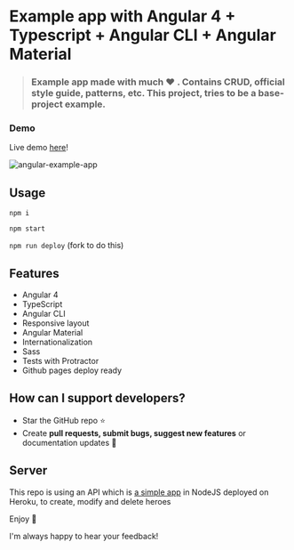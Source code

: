 # Example app with Angular 4 + Typescript + Angular CLI + Angular Material

> ### Example app made with much  :heart: . Contains CRUD, official style guide, patterns, etc. This project, tries to be a base-project example.

### Demo

Live demo [here](https://ismaestro.github.io/angular-example-app/)!

![angular-example-app](http://i68.tinypic.com/4vst21.jpg)

## Usage

`npm i`

`npm start`

`npm run deploy` (fork to do this)

## Features
* Angular 4
* TypeScript
* Angular CLI
* Responsive layout
* Angular Material
* Internationalization
* Sass
* Tests with Protractor
* Github pages deploy ready

## How can I support developers?
- Star the GitHub repo :star:
- Create **pull requests, submit bugs, suggest new features** or documentation updates :wrench:

## Server

This repo is using an API which is [a simple app](https://github.com/Ismaestro/tour-of-heroes-sample-app) in NodeJS deployed on Heroku, to create, modify and delete heroes

Enjoy :metal:

I'm always happy to hear your feedback!
